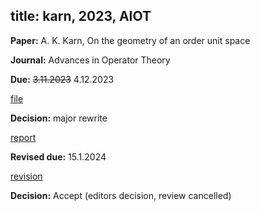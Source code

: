 title: karn, 2023, AIOT
---

**Paper:** A. K. Karn,  On the geometry of an order unit space
 
**Journal:** Advances in Operator Theory

**Due:** <del>3.11.2023</del> 4.12.2023

[file](REF_karn2023/file.pdf)


**Decision:** major rewrite

[report](REF_karn2023/report.pdf)

**Revised due:** 15.1.2024

[revision](REF_karn2023/revision.pdf)

**Decision:** Accept (editors decision, review cancelled) 





